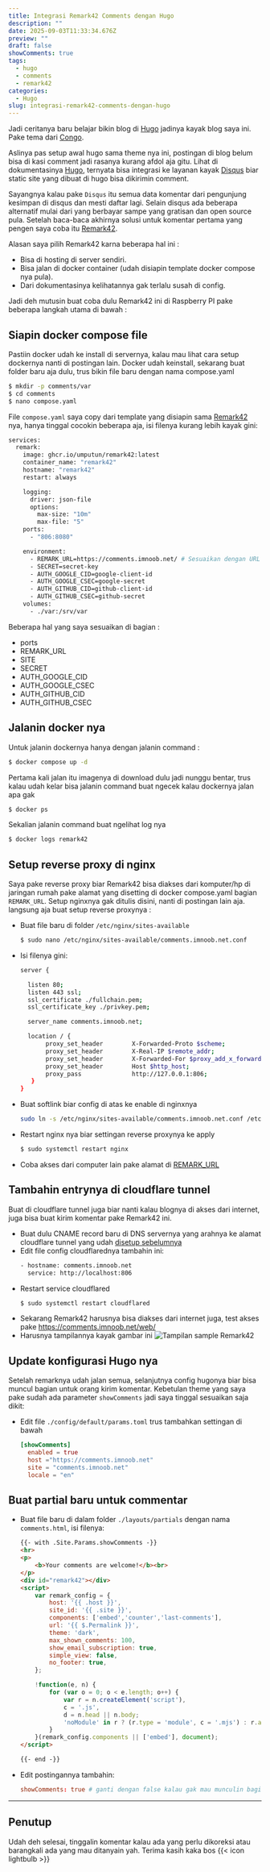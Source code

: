 ```yaml
---
title: Integrasi Remark42 Comments dengan Hugo
description: ""
date: 2025-09-03T11:33:34.676Z
preview: ""
draft: false
showComments: true
tags:
  - hugo
  - comments
  - remark42
categories:
  - Hugo
slug: integrasi-remark42-comments-dengan-hugo
---
```

Jadi ceritanya baru belajar bikin blog di [Hugo](https://gohugo.io/) jadinya kayak blog saya ini.
Pake tema dari [Congo](https://github.com/jpanther/congo).

Aslinya pas setup awal hugo sama theme nya ini, postingan di blog belum bisa di kasi comment jadi rasanya kurang afdol aja gitu.
Lihat di dokumentasinya  [Hugo](https://gohugo.io/content-management/comments/), ternyata bisa integrasi ke layanan kayak [Disqus](https://disqus.com/) biar static site yang dibuat di hugo bisa dikirimin comment. 

Sayangnya kalau pake `Disqus` itu semua data komentar dari pengunjung kesimpan di disqus dan mesti daftar lagi. Selain disqus ada beberapa alternatif mulai dari yang berbayar sampe yang gratisan dan open source pula. Setelah baca-baca akhirnya solusi untuk komentar pertama yang pengen saya coba itu [Remark42](https://remark42.com/). 

Alasan saya pilih Remark42 karna beberapa hal ini :
- Bisa di hosting di server sendiri.
- Bisa jalan di docker container (udah disiapin template docker compose nya pula).
- Dari dokumentasinya kelihatannya gak terlalu susah di config.

Jadi deh mutusin buat coba dulu Remark42 ini di Raspberry PI pake beberapa langkah utama di bawah :

## Siapin docker compose file

Pastiin docker udah ke install di servernya, kalau mau lihat cara setup dockernya nanti di postingan lain.
Docker udah keinstall, sekarang buat folder baru aja dulu, trus bikin file baru dengan nama compose.yaml
```bash
$ mkdir -p comments/var
$ cd comments
$ nano compose.yaml
```
File `compose.yaml` saya copy dari template yang disiapin sama [Remark42](https://github.com/umputun/remark42/blob/master/docker-compose.yml) nya, hanya tinggal cocokin beberapa aja, isi filenya kurang lebih kayak gini:

```bash
services:
  remark:
    image: ghcr.io/umputun/remark42:latest
    container_name: "remark42"
    hostname: "remark42"
    restart: always

    logging:
      driver: json-file
      options:
        max-size: "10m"
        max-file: "5"
    ports:
      - "806:8080"

    environment:
      - REMARK_URL=https://comments.imnoob.net/ # Sesuaikan dengan URL buat hosting Remark42 nya nanti
      - SECRET=secret-key
      - AUTH_GOOGLE_CID=google-client-id
      - AUTH_GOOGLE_CSEC=google-secret
      - AUTH_GITHUB_CID=github-client-id
      - AUTH_GITHUB_CSEC=github-secret
    volumes:
      - ./var:/srv/var
```
Beberapa hal yang saya sesuaikan di bagian :
- ports
- REMARK_URL
- SITE
- SECRET
- AUTH_GOOGLE_CID
- AUTH_GOOGLE_CSEC
- AUTH_GITHUB_CID
- AUTH_GITHUB_CSEC


## Jalanin docker nya

Untuk jalanin dockernya hanya dengan jalanin command :
```bash
$ docker compose up -d
```
Pertama kali jalan itu imagenya di download dulu jadi nunggu bentar, trus kalau udah kelar bisa jalanin command buat ngecek kalau dockernya jalan apa gak
```bash
$ docker ps
```
Sekalian jalanin command buat ngelihat log nya
```bash
$ docker logs remark42
```

## Setup reverse proxy di nginx

Saya pake reverse proxy biar Remark42 bisa diakses dari komputer/hp di jaringan rumah pake alamat yang disetting di docker compose.yaml bagian `REMARK_URL`. Setup nginxnya gak ditulis disini, nanti di postingan lain aja. langsung aja buat setup reverse proxynya :
- Buat file baru di folder `/etc/nginx/sites-available`
  ```bash
  $ sudo nano /etc/nginx/sites-available/comments.imnoob.net.conf
  ```
- Isi filenya gini:
  ```bash
  server {

    listen 80;
    listen 443 ssl;
    ssl_certificate ./fullchain.pem;
    ssl_certificate_key ./privkey.pem;

    server_name comments.imnoob.net;

    location / {
         proxy_set_header        X-Forwarded-Proto $scheme;
         proxy_set_header        X-Real-IP $remote_addr;
         proxy_set_header        X-Forwarded-For $proxy_add_x_forwarded_for;
         proxy_set_header        Host $http_host;
         proxy_pass              http://127.0.0.1:806;
     }
  }
  ```
- Buat softlink biar config di atas ke enable di nginxnya
  ```bash
  sudo ln -s /etc/nginx/sites-available/comments.imnoob.net.conf /etc/nginx/sites-enabled/comments.imnoob.net.conf
  ```
- Restart nginx nya biar settingan reverse proxynya ke apply
  ```bash
  $ sudo systemctl restart nginx
  ```
- Coba akses dari computer lain pake alamat di [REMARK_URL](https://comments.imnoob.net/web)

## Tambahin entrynya di cloudflare tunnel

Buat di cloudflare tunnel juga biar nanti kalau blognya di akses dari internet, juga bisa buat kirim komentar pake Remark42 ini.
- Buat dulu CNAME record baru di DNS servernya yang arahnya ke alamat cloudflare tunnel yang udah [disetup sebelumnya](/posts/akses-jaringan-rumah-dari-mana-saja-pake-cloudflare-tunnel/)
- Edit file config cloudflarednya tambahin ini:
  ```bash
  - hostname: comments.imnoob.net
    service: http://localhost:806
  ```
- Restart service cloudflared
  ```bash
  $ sudo systemctl restart cloudflared
  ```
- Sekarang Remark42 harusnya bisa diakses dari internet juga, test akses pake https://comments.imnoob.net/web/
- Harusnya tampilannya kayak gambar ini
  ![Tampilan sample Remark42](demo-remark42.png "Demo Remark")

## Update konfigurasi Hugo nya

Setelah remarknya udah jalan semua, selanjutnya config hugonya biar bisa muncul bagian untuk orang kirim komentar.
Kebetulan theme yang saya pake sudah ada parameter `showComments` jadi saya tinggal sesuaikan saja dikit:
- Edit file `./config/default/params.toml` trus tambahkan settingan di bawah
  ```toml
  [showComments]
    enabled = true
    host ="https://comments.imnoob.net"
    site = "comments.imnoob.net"
    locale = "en"
  ```

## Buat partial baru untuk commentar

- Buat file baru di dalam folder `./layouts/partials` dengan nama `comments.html`, isi filenya:
  ```html
  {{- with .Site.Params.showComments -}}
  <hr>
  <p>
      <b>Your comments are welcome!</b><br>
  </p>
  <div id="remark42"></div>
  <script>
      var remark_config = {
          host: '{{ .host }}',
          site_id: '{{ .site }}',
          components: ['embed','counter','last-comments'],
          url: '{{ $.Permalink }}',
          theme: 'dark',
          max_shown_comments: 100,
          show_email_subscription: true,
          simple_view: false,
          no_footer: true,
      };

      !function(e, n) {
          for (var o = 0; o < e.length; o++) {
              var r = n.createElement('script'),
              c = '.js',
              d = n.head || n.body;
              'noModule' in r ? (r.type = 'module', c = '.mjs') : r.async = !0, r.defer = !0, r.src = remark_config.host + '/web/' + e[o] + c, d.appendChild(r)
          }
      }(remark_config.components || ['embed'], document);
  </script>

  {{- end -}}
  ```
- Edit postingannya tambahin:
  ```toml
  showComments: true # ganti dengan false kalau gak mau munculin bagian komentar di postingan
  ```

---------

## Penutup

Udah deh selesai, tinggalin komentar kalau ada yang perlu dikoreksi atau barangkali ada yang mau ditanyain yah.
Terima kasih kaka bos {{< icon lightbulb >}}


